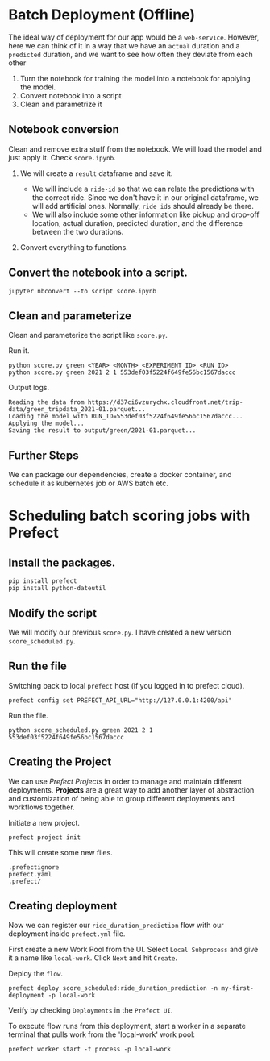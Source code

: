 # Batch Deployment (Offline)

The ideal way of deployment for our app would be a `web-service`. However, here we can think of it in a way that we have an `actual` duration and a `predicted` duration, and we want to see how often they deviate from each other

1. Turn the notebook for training the model into a notebook for applying the model.
2. Convert notebook into a script
3. Clean and parametrize it

## Notebook conversion

Clean and remove extra stuff from the notebook. We will load the model and just apply it. Check `score.ipynb`.

1. We will create a `result` dataframe and save it.

   - We will include a `ride-id` so that we can relate the predictions with the correct ride. Since we don't have it in our original dataframe, we will add artificial ones. Normally, `ride_ids` should already be there.
   - We will also include some other information like pickup and drop-off location, actual duration, predicted duration, and the difference between the two durations.

2. Convert everything to functions.

## Convert the notebook into a script.

```
jupyter nbconvert --to script score.ipynb
```

## Clean and parameterize

Clean and parameterize the script like `score.py`.

Run it.

```
python score.py green <YEAR> <MONTH> <EXPERIMENT ID> <RUN ID>
python score.py green 2021 2 1 553def03f5224f649fe56bc1567daccc
```

Output logs.

```
Reading the data from https://d37ci6vzurychx.cloudfront.net/trip-data/green_tripdata_2021-01.parquet...
Loading the model with RUN_ID=553def03f5224f649fe56bc1567daccc...
Applying the model...
Saving the result to output/green/2021-01.parquet...
```

## Further Steps

We can package our dependencies, create a docker container, and schedule it as kubernetes job or AWS batch etc.

# Scheduling batch scoring jobs with Prefect

## Install the packages.

```
pip install prefect
pip install python-dateutil
```

## Modify the script

We will modify our previous `score.py`. I have created a new version `score_scheduled.py`.

## Run the file

Switching back to local `prefect` host (if you logged in to prefect cloud).

```
prefect config set PREFECT_API_URL="http://127.0.0.1:4200/api"
```

Run the file.

```
python score_scheduled.py green 2021 2 1 553def03f5224f649fe56bc1567daccc
```

## Creating the Project

We can use *Prefect Projects* in order to manage and maintain different deployments. **Projects** are a great way to add another layer of abstraction and customization of being able to group different deployments and workflows together.

Initiate a new project.

```
prefect project init
```

This will create some new files.

```
.prefectignore
prefect.yaml
.prefect/
```

## Creating deployment

Now we can register our `ride_duration_prediction` flow with our deployment inside `prefect.yml` file.

First create a new Work Pool from the UI. Select `Local Subprocess` and give it a name like `local-work`. Click `Next` and hit `Create`.

Deploy the `flow`.

```
prefect deploy score_scheduled:ride_duration_prediction -n my-first-deployment -p local-work
```

Verify by checking `Deployments` in the `Prefect UI`.

To execute flow runs from this deployment, start a worker in a separate terminal that pulls work from the 'local-work' work pool:

```
prefect worker start -t process -p local-work
```
